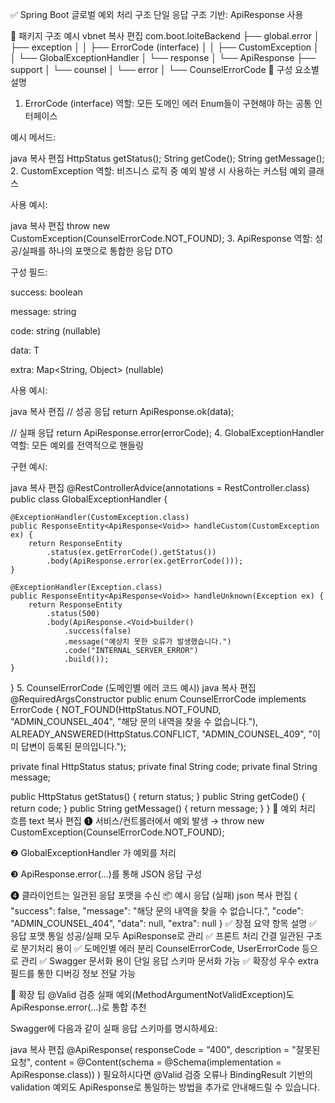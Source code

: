 ✅ Spring Boot 글로벌 예외 처리 구조
단일 응답 구조 기반: ApiResponse<T> 사용

📁 패키지 구조 예시
vbnet
복사
편집
com.boot.loiteBackend
├── global.error
│   ├── exception
│   │   ├── ErrorCode (interface)
│   │   ├── CustomException
│   │   └── GlobalExceptionHandler
│   └── response
│       └── ApiResponse
├── support
│   └── counsel
│       └── error
│           └── CounselErrorCode
🔧 구성 요소별 설명
1. ErrorCode (interface)
   역할: 모든 도메인 에러 Enum들이 구현해야 하는 공통 인터페이스

예시 메서드:

java
복사
편집
HttpStatus getStatus();
String getCode();
String getMessage();
2. CustomException
   역할: 비즈니스 로직 중 예외 발생 시 사용하는 커스텀 예외 클래스

사용 예시:

java
복사
편집
throw new CustomException(CounselErrorCode.NOT_FOUND);
3. ApiResponse<T>
   역할: 성공/실패를 하나의 포맷으로 통합한 응답 DTO

구성 필드:

success: boolean

message: string

code: string (nullable)

data: T

extra: Map<String, Object> (nullable)

사용 예시:

java
복사
편집
// 성공 응답
return ApiResponse.ok(data);

// 실패 응답
return ApiResponse.error(errorCode);
4. GlobalExceptionHandler
   역할: 모든 예외를 전역적으로 핸들링

구현 예시:

java
복사
편집
@RestControllerAdvice(annotations = RestController.class)
public class GlobalExceptionHandler {

    @ExceptionHandler(CustomException.class)
    public ResponseEntity<ApiResponse<Void>> handleCustom(CustomException ex) {
        return ResponseEntity
            .status(ex.getErrorCode().getStatus())
            .body(ApiResponse.error(ex.getErrorCode()));
    }

    @ExceptionHandler(Exception.class)
    public ResponseEntity<ApiResponse<Void>> handleUnknown(Exception ex) {
        return ResponseEntity
            .status(500)
            .body(ApiResponse.<Void>builder()
                .success(false)
                .message("예상치 못한 오류가 발생했습니다.")
                .code("INTERNAL_SERVER_ERROR")
                .build());
    }
}
5. CounselErrorCode (도메인별 에러 코드 예시)
   java
   복사
   편집
   @RequiredArgsConstructor
   public enum CounselErrorCode implements ErrorCode {
   NOT_FOUND(HttpStatus.NOT_FOUND, "ADMIN_COUNSEL_404", "해당 문의 내역을 찾을 수 없습니다."),
   ALREADY_ANSWERED(HttpStatus.CONFLICT, "ADMIN_COUNSEL_409", "이미 답변이 등록된 문의입니다.");

   private final HttpStatus status;
   private final String code;
   private final String message;

   public HttpStatus getStatus() { return status; }
   public String getCode() { return code; }
   public String getMessage() { return message; }
   }
   🔄 예외 처리 흐름
   text
   복사
   편집
   ❶ 서비스/컨트롤러에서 예외 발생
   → throw new CustomException(CounselErrorCode.NOT_FOUND);

❷ GlobalExceptionHandler 가 예외를 처리

❸ ApiResponse.error(...)를 통해 JSON 응답 구성

❹ 클라이언트는 일관된 응답 포맷을 수신
📦 예시 응답 (실패)
json
복사
편집
{
"success": false,
"message": "해당 문의 내역을 찾을 수 없습니다.",
"code": "ADMIN_COUNSEL_404",
"data": null,
"extra": null
}
✅ 장점 요약
항목	설명
✅ 응답 포맷 통일	성공/실패 모두 ApiResponse<T>로 관리
✅ 프론트 처리 간결	일관된 구조로 분기처리 용이
✅ 도메인별 에러 분리	CounselErrorCode, UserErrorCode 등으로 관리
✅ Swagger 문서화 용이	단일 응답 스키마 문서화 가능
✅ 확장성 우수	extra 필드를 통한 디버깅 정보 전달 가능

🚀 확장 팁
@Valid 검증 실패 예외(MethodArgumentNotValidException)도 ApiResponse.error(...)로 통합 추천

Swagger에 다음과 같이 실패 응답 스키마를 명시하세요:

java
복사
편집
@ApiResponse(
responseCode = "400",
description = "잘못된 요청",
content = @Content(schema = @Schema(implementation = ApiResponse.class))
)
필요하시다면 @Valid 검증 오류나 BindingResult 기반의 validation 예외도 ApiResponse로 통일하는 방법을 추가로 안내해드릴 수 있습니다.